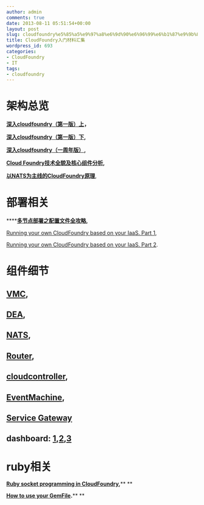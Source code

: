 ```yaml
---
author: admin
comments: true
date: 2013-08-11 05:51:54+00:00
layout: post
slug: cloudfoundry%e5%85%a5%e9%97%a8%e6%9d%90%e6%96%99%e6%b1%87%e9%9b%86
title: CloudFoundry入门材料汇集
wordpress_id: 693
categories:
- CloudFoundry
- IT
tags:
- cloudfoundry
---
```


# 架构总览




[**深入cloudfoundry**](http://qing.blog.sina.com.cn/tj/88ca09aa330004r8.html)**[（第一版）上](http://qing.blog.sina.com.cn/tj/88ca09aa330004r8.html)，**




[**深入cloudfoundry**](http://qing.blog.sina.com.cn/tj/88ca09aa33000975.html)**[（第一版）下](http://qing.blog.sina.com.cn/tj/88ca09aa33000975.html),**




[**深入cloudfoundry**](http://qing.blog.sina.com.cn/tj/88ca09aa33003k2j.html)**[（一周年版）](http://qing.blog.sina.com.cn/tj/88ca09aa33003k2j.html),**




[**Cloud Foundry**](http://cnblog.cloudfoundry.com/2013/03/26/523/)**[技术全貌及核心组件分析](http://cnblog.cloudfoundry.com/2013/03/26/523/),**




[**以****NATS****为主线的****CloudFoundry****原理**](http://blog.csdn.net/resouer/article/details/8065795),


<!-- more -->


# 




# 部署相关




******[多节点部署之配置文件全攻略](http://lory-yang.com/2012/12/16/cloudfoundry-multi-cluster/),**




[Running your own CloudFoundry based on your IaaS. Part 1](http://blog.csdn.net/resouer/article/details/7939952),




[Running your own CloudFoundry based on your IaaS. Part 2](http://blog.csdn.net/resouer/article/details/8010756).





# 组件细节




## [VMC](http://lory-yang.com/2012/11/20/vmc-source/),




## [DEA](http://lory-yang.com/2012/09/09/cloud-foundry-dea/),




## [NATS](http://blog.csdn.net/resouer/article/details/8094980),




## [Router](http://lory-yang.com/2012/08/06/cloud_foundry_router/),




## [cloudcontroller](http://blog.csdn.net/cherry_sun/article/details/7750394),




## [EventMachine](http://blog.csdn.net/resouer/article/details/7975550),




## [Service Gateway](http://blog.csdn.net/shlazww/article/details/8112874)




## dashboard: [1](http://blog.csdn.net/resouer/article/details/8709609),[2](http://blog.csdn.net/resouer/article/details/7866753),[3](http://lory-yang.com/2012/08/15/cloudfoundry_varz/)




# ruby相关




**[Ruby socket programming in CloudFoundry](http://blog.csdn.net/resouer/article/details/7967217),****
**




**[How to use your GemFile](http://blog.csdn.net/resouer/article/details/7970178).****
**
